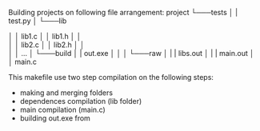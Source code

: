 Building projects on following file arrangement:
project
└───tests
│	|	test.py
│
└───lib

│	│	lib1.c
│	│	lib1.h
│	│	
│	│	lib2.c
│	│	lib2.h
│	│	
│	│	...
│
└───build
│	|	out.exe
│	│
│	└───raw
│	|	|	libs.out
│	|	|	main.out
│
│	main.c

This makefile use two step compilation on the following steps:
- making and merging folders
- dependences compilation (lib folder)
- main compilation (main.c)
- building out.exe from 
